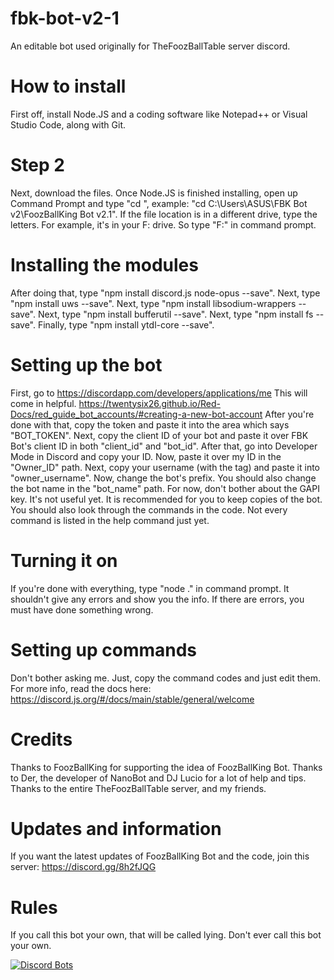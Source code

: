 # fbk-bot-v2-1
An editable bot used originally for TheFoozBallTable server discord.


# How to install
First off, install Node.JS and a coding software like Notepad++ or Visual Studio Code, along with Git.

# Step 2
Next, download the files. Once Node.JS is finished installing, open up Command Prompt and type "cd <file location>", example: "cd C:\Users\ASUS\FBK Bot v2\FoozBallKing Bot v2.1". If the file location is in a different drive, type the letters. For example, it's in your F: drive. So type "F:" in command prompt.

# Installing the modules
After doing that, type "npm install discord.js node-opus --save". Next, type "npm install uws --save". Next, type "npm install libsodium-wrappers --save". Next, type "npm install bufferutil --save". Next, type "npm install fs --save". Finally, type "npm install ytdl-core --save".

# Setting up the bot
First, go to https://discordapp.com/developers/applications/me 
This will come in helpful. https://twentysix26.github.io/Red-Docs/red_guide_bot_accounts/#creating-a-new-bot-account
After you're done with that, copy the token and paste it into the area which says "BOT_TOKEN". Next, copy the client ID of your bot and paste it over FBK Bot's client ID in both "client_id" and "bot_id". After that, go into Developer Mode in Discord and copy your ID. Now, paste it over my ID in the "Owner_ID" path. Next, copy your username (with the tag) and paste it into "owner_username". Now, change the bot's prefix. You should also change the bot name in the "bot_name" path.
For now, don't bother about the GAPI key. It's not useful yet. It is recommended for you to keep copies of the bot. You should also look through the commands in the code. Not every command is listed in the help command just yet.

# Turning it on
If you're done with everything, type "node ." in command prompt. It shouldn't give any errors and show you the info. If there are errors, you must have done something wrong.

# Setting up commands
Don't bother asking me. Just, copy the command codes and just edit them. For more info, read the docs here: https://discord.js.org/#/docs/main/stable/general/welcome

# Credits
Thanks to FoozBallKing for supporting the idea of FoozBallKing Bot. Thanks to Der, the developer of NanoBot and DJ Lucio for a lot of help and tips. Thanks to the entire TheFoozBallTable server, and my friends.

# Updates and information
If you want the latest updates of FoozBallKing Bot and the code, join this server: https://discord.gg/8h2fJQG

# Rules
If you call this bot your own, that will be called lying. Don't ever call this bot your own.

[![Discord Bots](https://discordbots.org/api/widget/292053219528671233.png)](https://discordbots.org/bot/292053219528671233)
